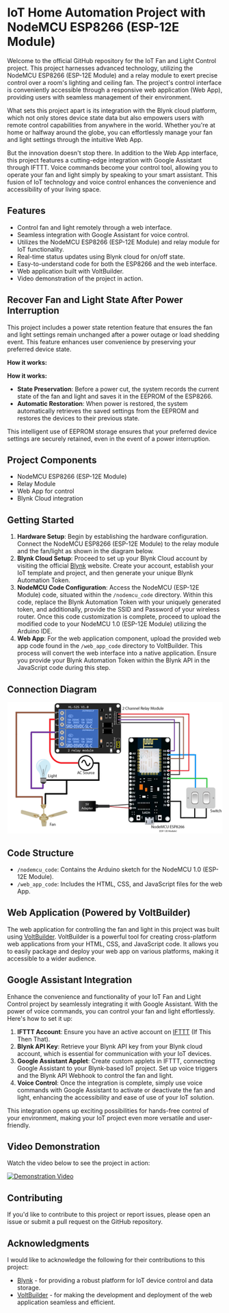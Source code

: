 # IoT Home Automation Project with NodeMCU ESP8266 (ESP-12E Module)

Welcome to the official GitHub repository for the IoT Fan and Light Control project. This project harnesses advanced technology, utilizing the NodeMCU ESP8266 (ESP-12E Module) and a relay module to exert precise control over a room's lighting and ceiling fan. The project's control interface is conveniently accessible through a responsive web application (Web App), providing users with seamless management of their environment.

What sets this project apart is its integration with the Blynk cloud platform, which not only stores device state data but also empowers users with remote control capabilities from anywhere in the world. Whether you're at home or halfway around the globe, you can effortlessly manage your fan and light settings through the intuitive Web App.

But the innovation doesn't stop there. In addition to the Web App interface, this project features a cutting-edge integration with Google Assistant through IFTTT. Voice commands become your control tool, allowing you to operate your fan and light simply by speaking to your smart assistant. This fusion of IoT technology and voice control enhances the convenience and accessibility of your living space.

## Features
- Control fan and light remotely through a web interface.
- Seamless integration with Google Assistant for voice control.
- Utilizes the NodeMCU ESP8266 (ESP-12E Module) and relay module for IoT functionality.
- Real-time status updates using Blynk cloud for on/off state.
- Easy-to-understand code for both the ESP8266 and the web interface.
- Web application built with VoltBuilder.
- Video demonstration of the project in action.

## Recover Fan and Light State After Power Interruption

This project includes a power state retention feature that ensures the fan and light settings remain unchanged after a power outage or load shedding event. This feature enhances user convenience by preserving your preferred device state.

**How it works:**

**How it works:**

- **State Preservation**: Before a power cut, the system records the current state of the fan and light and saves it in the EEPROM of the ESP8266.
- **Automatic Restoration**: When power is restored, the system automatically retrieves the saved settings from the EEPROM and restores the devices to their previous state.

This intelligent use of EEPROM storage ensures that your preferred device settings are securely retained, even in the event of a power interruption.

## Project Components
- NodeMCU ESP8266 (ESP-12E Module)
- Relay Module
- Web App for control
- Blynk Cloud integration

## Getting Started
1. **Hardware Setup**: Begin by establishing the hardware configuration. Connect the NodeMCU ESP8266 (ESP-12E Module) to the relay module and the fan/light as shown in the diagram below.
2. **Blynk Cloud Setup**: Proceed to set up your Blynk Cloud account by visiting the official [Blynk](https://www.blynk.io/) website. Create your account, establish your IoT template and project, and then generate your unique Blynk Automation Token.
3. **NodeMCU Code Configuration**: Access the NodeMCU (ESP-12E Module) code, situated within the `/nodemcu_code` directory. Within this code, replace the Blynk Automation Token with your uniquely generated token, and additionally, provide the SSID and Password of your wireless router. Once this code customization is complete, proceed to upload the modified code to your NodeMCU 1.0 (ESP-12E Module) utilizing the Arduino IDE.
4. **Web App**: For the web application component, upload the provided web app code found in the `/web_app_code` directory to VoltBuilder. This process will convert the web interface into a native application. Ensure you provide your Blynk Automation Token within the Blynk API in the JavaScript code during this step.

## Connection Diagram
![Connection Diagram](connection_diagram.png)

## Code Structure
- `/nodemcu_code`: Contains the Arduino sketch for the NodeMCU 1.0 (ESP-12E Module).
- `/web_app_code`: Includes the HTML, CSS, and JavaScript files for the web App.

## Web Application (Powered by VoltBuilder)
The web application for controlling the fan and light in this project was built using [VoltBuilder](https://volt.build/). VoltBuilder is a powerful tool for creating cross-platform web applications from your HTML, CSS, and JavaScript code. It allows you to easily package and deploy your web app on various platforms, making it accessible to a wider audience.

## Google Assistant Integration
Enhance the convenience and functionality of your IoT Fan and Light Control project by seamlessly integrating it with Google Assistant. With the power of voice commands, you can control your fan and light effortlessly. Here's how to set it up:
1. **IFTTT Account**: Ensure you have an active account on [IFTTT](https://ifttt.com/) (If This Then That).
2. **Blynk API Key**: Retrieve your Blynk API key from your Blynk cloud account, which is essential for communication with your IoT devices.
3. **Google Assistant Applet**: Create custom applets in IFTTT, connecting Google Assistant to your Blynk-based IoT project. Set up voice triggers and the Blynk API Webhook to control the fan and light.
4. **Voice Control**: Once the integration is complete, simply use voice commands with Google Assistant to activate or deactivate the fan and light, enhancing the accessibility and ease of use of your IoT solution.

This integration opens up exciting possibilities for hands-free control of your environment, making your IoT project even more versatile and user-friendly.

## Video Demonstration
Watch the video below to see the project in action:

[![Demonstration Video](https://img.youtube.com/vi/8VW1l3-9EXs/0.jpg)](https://www.youtube.com/shorts/8VW1l3-9EXs?feature=share)

## Contributing
If you'd like to contribute to this project or report issues, please open an issue or submit a pull request on the GitHub repository.

## Acknowledgments
I would like to acknowledge the following for their contributions to this project:
- [Blynk](https://www.blynk.io/) - for providing a robust platform for IoT device control and data storage.
- [VoltBuilder](https://volt.build/) - for making the development and deployment of the web application seamless and efficient.

